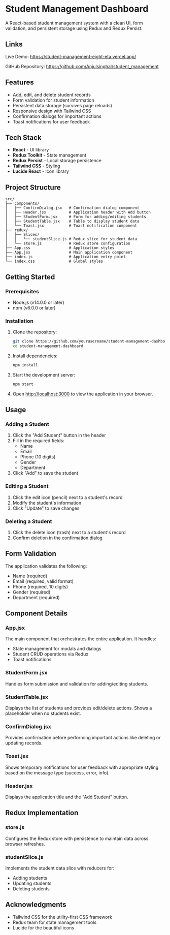 # Student Management Dashboard

A React-based student management system with a clean UI, form validation, and persistent storage using Redux and Redux Persist.

## Links
Live Demo: https://student-management-eight-eta.vercel.app/

GitHub Repository: https://github.com/Anjulsinghal/student_management

## Features

- Add, edit, and delete student records
- Form validation for student information
- Persistent data storage (survives page reloads)
- Responsive design with Tailwind CSS
- Confirmation dialogs for important actions
- Toast notifications for user feedback

## Tech Stack

- **React** - UI library
- **Redux Toolkit** - State management
- **Redux Persist** - Local storage persistence
- **Tailwind CSS** - Styling
- **Lucide React** - Icon library

## Project Structure

```
src/
├── components/
│   ├── ConfirmDialog.jsx   # Confirmation dialog component
│   ├── Header.jsx          # Application header with Add button
│   ├── StudentForm.jsx     # Form for adding/editing students
│   ├── StudentTable.jsx    # Table to display student data
│   └── Toast.jsx           # Toast notification component
├── redux/
│   ├── Slices/
│   │   └── studentSlice.js # Redux slice for student data
│   └── store.js            # Redux store configuration
├── App.css                 # Application styles
├── App.jsx                 # Main application component
├── index.js                # Application entry point
└── index.css               # Global styles
```

## Getting Started

### Prerequisites

- Node.js (v14.0.0 or later)
- npm (v6.0.0 or later)

### Installation

1. Clone the repository:
   ```bash
   git clone https://github.com/yourusername/student-management-dashboard.git
   cd student-management-dashboard
   ```

2. Install dependencies:
   ```bash
   npm install
   ```

3. Start the development server:
   ```bash
   npm start
   ```

4. Open [http://localhost:3000](http://localhost:3000) to view the application in your browser.

## Usage

### Adding a Student

1. Click the "Add Student" button in the header
2. Fill in the required fields:
   - Name
   - Email
   - Phone (10 digits)
   - Gender
   - Department
3. Click "Add" to save the student

### Editing a Student

1. Click the edit icon (pencil) next to a student's record
2. Modify the student's information
3. Click "Update" to save changes

### Deleting a Student

1. Click the delete icon (trash) next to a student's record
2. Confirm deletion in the confirmation dialog

## Form Validation

The application validates the following:
- Name (required)
- Email (required, valid format)
- Phone (required, 10 digits)
- Gender (required)
- Department (required)

## Component Details

### App.jsx
The main component that orchestrates the entire application. It handles:
- State management for modals and dialogs
- Student CRUD operations via Redux
- Toast notifications

### StudentForm.jsx
Handles form submission and validation for adding/editing students.

### StudentTable.jsx
Displays the list of students and provides edit/delete actions. Shows a placeholder when no students exist.

### ConfirmDialog.jsx
Provides confirmation before performing important actions like deleting or updating records.

### Toast.jsx
Shows temporary notifications for user feedback with appropriate styling based on the message type (success, error, info).

### Header.jsx
Displays the application title and the "Add Student" button.

## Redux Implementation

### store.js
Configures the Redux store with persistence to maintain data across browser refreshes.

### studentSlice.js
Implements the student data slice with reducers for:
- Adding students
- Updating students
- Deleting students

## Acknowledgments

- Tailwind CSS for the utility-first CSS framework
- Redux team for state management tools
- Lucide for the beautiful icons